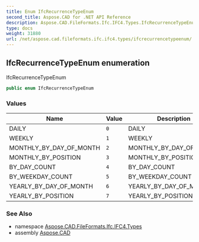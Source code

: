 ```yaml
---
title: Enum IfcRecurrenceTypeEnum
second_title: Aspose.CAD for .NET API Reference
description: Aspose.CAD.FileFormats.Ifc.IFC4.Types.IfcRecurrenceTypeEnum enum. IfcRecurrenceTypeEnum
type: docs
weight: 31880
url: /net/aspose.cad.fileformats.ifc.ifc4.types/ifcrecurrencetypeenum/
---
```

## IfcRecurrenceTypeEnum enumeration

IfcRecurrenceTypeEnum

```csharp
public enum IfcRecurrenceTypeEnum
```

### Values

| Name | Value | Description |
| --- | --- | --- |
| DAILY | `0` | DAILY |
| WEEKLY | `1` | WEEKLY |
| MONTHLY_BY_DAY_OF_MONTH | `2` | MONTHLY_BY_DAY_OF_MONTH |
| MONTHLY_BY_POSITION | `3` | MONTHLY_BY_POSITION |
| BY_DAY_COUNT | `4` | BY_DAY_COUNT |
| BY_WEEKDAY_COUNT | `5` | BY_WEEKDAY_COUNT |
| YEARLY_BY_DAY_OF_MONTH | `6` | YEARLY_BY_DAY_OF_MONTH |
| YEARLY_BY_POSITION | `7` | YEARLY_BY_POSITION |

### See Also

* namespace [Aspose.CAD.FileFormats.Ifc.IFC4.Types](../../aspose.cad.fileformats.ifc.ifc4.types/)
* assembly [Aspose.CAD](../../)


